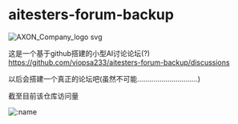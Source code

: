 # aitesters-forum-backup

![AXON_Company_logo svg](https://user-images.githubusercontent.com/118115208/235416246-daf4f0d6-7368-453c-9864-ca444fd5e0dc.png)

这是一个基于github搭建的小型AI讨论论坛(?)
https://github.com/viopsa233/aitesters-forum-backup/discussions


以后会搭建一个真正的论坛吧(虽然不可能..............................)

截至目前该仓库访问量

![:name](https://count.getloli.com/get/@:aitesters-forum-backup)
